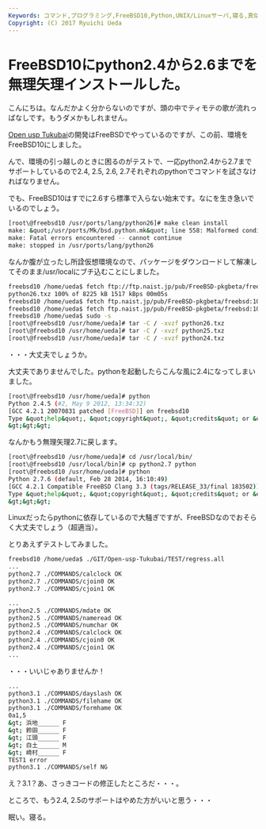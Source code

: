 ```yaml
---
Keywords: コマンド,プログラミング,FreeBSD10,Python,UNIX/Linuxサーバ,寝る,真似しない方がいいかも
Copyright: (C) 2017 Ryuichi Ueda
---
```


# <!--:ja-->FreeBSD10にpython2.4から2.6までを無理矢理インストールした。<!--:-->
<!--:ja-->こんにちは。なんだかよく分からないのですが、頭の中でティモテの歌が流れっぱなしです。もうダメかもしれません。

<a href="https://github.com/usp-engineers-community/Open-usp-Tukubai" target="_blank">Open usp Tukubai</a>の開発はFreeBSDでやっているのですが、この前、環境をFreeBSD10にしました。

<!--:--><!--more--><!--:ja-->

んで、環境の引っ越しのときに困るのがテストで、一応python2.4から2.7までサポートしているので2.4, 2.5, 2.6, 2.7それぞれのpythonでコマンドを試さなければなりません。

でも、FreeBSD10はすでに2.6すら標準で入らない始末です。なにを生き急いでいるのでしょう。

```bash
[root\@freebsd10 /usr/ports/lang/python26]# make clean install
make: &quot;/usr/ports/Mk/bsd.python.mk&quot; line 558: Malformed conditional (${PYTHON_REL} &gt;= 320 && defined(PYTHON_PY3K_PLIST_HACK))
make: Fatal errors encountered -- cannot continue
make: stopped in /usr/ports/lang/python26
```

なんか腹が立ったし所詮仮想環境なので、パッケージをダウンロードして解凍してそのまま/usr/localにブチ込むことにしました。

```bash
freebsd10 /home/ueda$ fetch ftp://ftp.naist.jp/pub/FreeBSD-pkgbeta/freebsd:10:x86:64/2012-10-12/Latest/python26.txz
python26.txz 100% of 8225 kB 1517 kBps 00m05s
freebsd10 /home/ueda$ fetch ftp.naist.jp/pub/FreeBSD-pkgbeta/freebsd:10:x86:64/2012-05-10/Latest/python25.txz
freebsd10 /home/ueda$ fetch ftp.naist.jp/pub/FreeBSD-pkgbeta/freebsd:10:x86:64/2012-05-10/Latest/python24.txz
freebsd10 /home/ueda$ sudo -s
[root\@freebsd10 /usr/home/ueda]# tar -C / -xvzf python26.txz
[root\@freebsd10 /usr/home/ueda]# tar -C / -xvzf python25.txz
[root\@freebsd10 /usr/home/ueda]# tar -C / -xvzf python24.txz
```

・・・大丈夫でしょうか。

大丈夫でありませんでした。pythonを起動したらこんな風に2.4になってしまいました。

```bash
[root\@freebsd10 /usr/home/ueda]# python
Python 2.4.5 (#2, May 9 2012, 13:34:32) 
[GCC 4.2.1 20070831 patched [FreeBSD]] on freebsd10
Type &quot;help&quot;, &quot;copyright&quot;, &quot;credits&quot; or &quot;license&quot; for more information.
&gt;&gt;&gt; 
```

なんかもう無理矢理2.7に戻します。

```bash
[root\@freebsd10 /usr/home/ueda]# cd /usr/local/bin/
[root\@freebsd10 /usr/local/bin]# cp python2.7 python
[root\@freebsd10 /usr/home/ueda]# python
Python 2.7.6 (default, Feb 28 2014, 16:10:49) 
[GCC 4.2.1 Compatible FreeBSD Clang 3.3 (tags/RELEASE_33/final 183502)] on freebsd10
Type &quot;help&quot;, &quot;copyright&quot;, &quot;credits&quot; or &quot;license&quot; for more information.
&gt;&gt;&gt; 
```

Linuxだったらpythonに依存しているので大騒ぎですが、FreeBSDなのでおそらく大丈夫でしょう（超適当）。

とりあえずテストしてみました。

```bash
freebsd10 /home/ueda$ ./GIT/Open-usp-Tukubai/TEST/regress.all 
...
python2.7 ./COMMANDS/calclock OK
python2.7 ./COMMANDS/cjoin0 OK
python2.7 ./COMMANDS/cjoin1 OK

...
python2.5 ./COMMANDS/mdate OK
python2.5 ./COMMANDS/nameread OK
python2.5 ./COMMANDS/numchar OK
python2.4 ./COMMANDS/calclock OK
python2.4 ./COMMANDS/cjoin0 OK
python2.4 ./COMMANDS/cjoin1 OK
...
```

・・・いいじゃありませんか！

```bash
...
python3.1 ./COMMANDS/dayslash OK
python3.1 ./COMMANDS/filehame OK
python3.1 ./COMMANDS/formhame OK
0a1,5
&gt; 浜地______ F
&gt; 鈴田______ F
&gt; 江頭______ F
&gt; 白土______ M
&gt; 崎村______ F
TEST1 error
python3.1 ./COMMANDS/self NG
```

え？3.1？あ、さっきコードの修正したところだ・・・。

ところで、もう2.4, 2.5のサポートはやめた方がいいと思う・・・


眠い。寝る。<!--:-->
